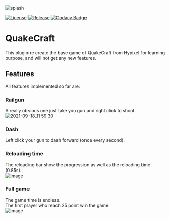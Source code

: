 ![splash](https://user-images.githubusercontent.com/30992311/133886844-88899994-fcee-4850-af65-3d9aab4726cb.png)

[![License](https://img.shields.io/github/license/Blackoutburst/QuakeCraft.svg)](LICENSE)
[![Release](https://img.shields.io/github/release/Blackoutburst/QuakeCraft.svg)](https://github.com/Blackoutburst/QuakeCraft/releases)
[![Codacy Badge](https://app.codacy.com/project/badge/Grade/a0e7c7d8e9b44594b5c8469ac6be0f21)](https://www.codacy.com/gh/Blackoutburst/QuakeCraft/dashboard?utm_source=github.com&amp;utm_medium=referral&amp;utm_content=Blackoutburst/QuakeCraft&amp;utm_campaign=Badge_Grade)

# QuakeCraft
This plugin re create the base game of QuakeCraft from Hypixel for learning purpose, and will not get any new features.

## Features
All features implemented so far are:

### Railgun
A really obvious one just take you gun and right click to shoot.\
![2021-09-18_11 59 30](https://user-images.githubusercontent.com/30992311/133885032-0a39e76a-73a5-4c89-bf09-3fbe30d66746.png)

### Dash
Left click your gun to dash forward (once every second).

### Reloading time
The reloading bar show the progression as well as the reloading time (0.85s).\
![image](https://user-images.githubusercontent.com/30992311/133885065-7e333c50-7e2e-4d61-bb21-de20064cfafd.png)

### Full game
The game time is endless.\
The first player who reach 25 point win the game.\
![image](https://user-images.githubusercontent.com/30992311/133885154-a6f098b3-111a-4f4c-a997-bbe1055e570c.png)
